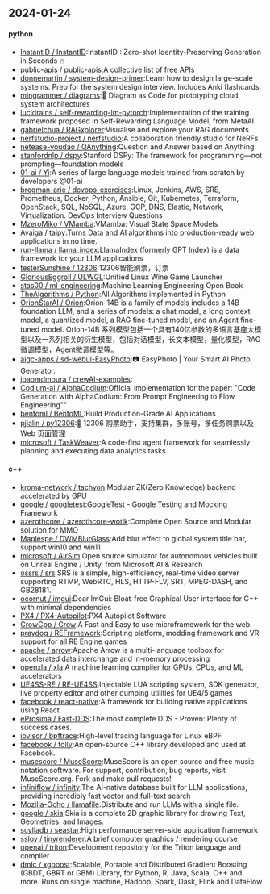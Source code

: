 ## 2024-01-24

#### python
* [InstantID / InstantID](https://github.com/InstantID/InstantID):InstantID : Zero-shot Identity-Preserving Generation in Seconds 🔥
* [public-apis / public-apis](https://github.com/public-apis/public-apis):A collective list of free APIs
* [donnemartin / system-design-primer](https://github.com/donnemartin/system-design-primer):Learn how to design large-scale systems. Prep for the system design interview. Includes Anki flashcards.
* [mingrammer / diagrams](https://github.com/mingrammer/diagrams):🎨 Diagram as Code for prototyping cloud system architectures
* [lucidrains / self-rewarding-lm-pytorch](https://github.com/lucidrains/self-rewarding-lm-pytorch):Implementation of the training framework proposed in Self-Rewarding Language Model, from MetaAI
* [gabrielchua / RAGxplorer](https://github.com/gabrielchua/RAGxplorer):Visualise and explore your RAG documents
* [nerfstudio-project / nerfstudio](https://github.com/nerfstudio-project/nerfstudio):A collaboration friendly studio for NeRFs
* [netease-youdao / QAnything](https://github.com/netease-youdao/QAnything):Question and Answer based on Anything.
* [stanfordnlp / dspy](https://github.com/stanfordnlp/dspy):Stanford DSPy: The framework for programming—not prompting—foundation models
* [01-ai / Yi](https://github.com/01-ai/Yi):A series of large language models trained from scratch by developers @01-ai
* [bregman-arie / devops-exercises](https://github.com/bregman-arie/devops-exercises):Linux, Jenkins, AWS, SRE, Prometheus, Docker, Python, Ansible, Git, Kubernetes, Terraform, OpenStack, SQL, NoSQL, Azure, GCP, DNS, Elastic, Network, Virtualization. DevOps Interview Questions
* [MzeroMiko / VMamba](https://github.com/MzeroMiko/VMamba):VMamba: Visual State Space Models
* [Avaiga / taipy](https://github.com/Avaiga/taipy):Turns Data and AI algorithms into production-ready web applications in no time.
* [run-llama / llama_index](https://github.com/run-llama/llama_index):LlamaIndex (formerly GPT Index) is a data framework for your LLM applications
* [testerSunshine / 12306](https://github.com/testerSunshine/12306):12306智能刷票，订票
* [GloriousEggroll / ULWGL](https://github.com/GloriousEggroll/ULWGL):Unified Linux Wine Game Launcher
* [stas00 / ml-engineering](https://github.com/stas00/ml-engineering):Machine Learning Engineering Open Book
* [TheAlgorithms / Python](https://github.com/TheAlgorithms/Python):All Algorithms implemented in Python
* [OrionStarAI / Orion](https://github.com/OrionStarAI/Orion):Orion-14B is a family of models includes a 14B foundation LLM, and a series of models: a chat model, a long context model, a quantized model, a RAG fine-tuned model, and an Agent fine-tuned model. Orion-14B 系列模型包括一个具有140亿参数的多语言基座大模型以及一系列相关的衍生模型，包括对话模型，长文本模型，量化模型，RAG微调模型，Agent微调模型等。
* [aigc-apps / sd-webui-EasyPhoto](https://github.com/aigc-apps/sd-webui-EasyPhoto):📷 EasyPhoto | Your Smart AI Photo Generator.
* [joaomdmoura / crewAI-examples](https://github.com/joaomdmoura/crewAI-examples):
* [Codium-ai / AlphaCodium](https://github.com/Codium-ai/AlphaCodium):Official implementation for the paper: "Code Generation with AlphaCodium: From Prompt Engineering to Flow Engineering""
* [bentoml / BentoML](https://github.com/bentoml/BentoML):Build Production-Grade AI Applications
* [pjialin / py12306](https://github.com/pjialin/py12306):🚂 12306 购票助手，支持集群，多账号，多任务购票以及 Web 页面管理
* [microsoft / TaskWeaver](https://github.com/microsoft/TaskWeaver):A code-first agent framework for seamlessly planning and executing data analytics tasks.

#### c++
* [kroma-network / tachyon](https://github.com/kroma-network/tachyon):Modular ZK(Zero Knowledge) backend accelerated by GPU
* [google / googletest](https://github.com/google/googletest):GoogleTest - Google Testing and Mocking Framework
* [azerothcore / azerothcore-wotlk](https://github.com/azerothcore/azerothcore-wotlk):Complete Open Source and Modular solution for MMO
* [Maplespe / DWMBlurGlass](https://github.com/Maplespe/DWMBlurGlass):Add blur effect to global system title bar, support win10 and win11.
* [microsoft / AirSim](https://github.com/microsoft/AirSim):Open source simulator for autonomous vehicles built on Unreal Engine / Unity, from Microsoft AI & Research
* [ossrs / srs](https://github.com/ossrs/srs):SRS is a simple, high-efficiency, real-time video server supporting RTMP, WebRTC, HLS, HTTP-FLV, SRT, MPEG-DASH, and GB28181.
* [ocornut / imgui](https://github.com/ocornut/imgui):Dear ImGui: Bloat-free Graphical User interface for C++ with minimal dependencies
* [PX4 / PX4-Autopilot](https://github.com/PX4/PX4-Autopilot):PX4 Autopilot Software
* [CrowCpp / Crow](https://github.com/CrowCpp/Crow):A Fast and Easy to use microframework for the web.
* [praydog / REFramework](https://github.com/praydog/REFramework):Scripting platform, modding framework and VR support for all RE Engine games
* [apache / arrow](https://github.com/apache/arrow):Apache Arrow is a multi-language toolbox for accelerated data interchange and in-memory processing
* [openxla / xla](https://github.com/openxla/xla):A machine learning compiler for GPUs, CPUs, and ML accelerators
* [UE4SS-RE / RE-UE4SS](https://github.com/UE4SS-RE/RE-UE4SS):Injectable LUA scripting system, SDK generator, live property editor and other dumping utilities for UE4/5 games
* [facebook / react-native](https://github.com/facebook/react-native):A framework for building native applications using React
* [eProsima / Fast-DDS](https://github.com/eProsima/Fast-DDS):The most complete DDS - Proven: Plenty of success cases.
* [iovisor / bpftrace](https://github.com/iovisor/bpftrace):High-level tracing language for Linux eBPF
* [facebook / folly](https://github.com/facebook/folly):An open-source C++ library developed and used at Facebook.
* [musescore / MuseScore](https://github.com/musescore/MuseScore):MuseScore is an open source and free music notation software. For support, contribution, bug reports, visit MuseScore.org. Fork and make pull requests!
* [infiniflow / infinity](https://github.com/infiniflow/infinity):The AI-native database built for LLM applications, providing incredibly fast vector and full-text search
* [Mozilla-Ocho / llamafile](https://github.com/Mozilla-Ocho/llamafile):Distribute and run LLMs with a single file.
* [google / skia](https://github.com/google/skia):Skia is a complete 2D graphic library for drawing Text, Geometries, and Images.
* [scylladb / seastar](https://github.com/scylladb/seastar):High performance server-side application framework
* [ssloy / tinyrenderer](https://github.com/ssloy/tinyrenderer):A brief computer graphics / rendering course
* [openai / triton](https://github.com/openai/triton):Development repository for the Triton language and compiler
* [dmlc / xgboost](https://github.com/dmlc/xgboost):Scalable, Portable and Distributed Gradient Boosting (GBDT, GBRT or GBM) Library, for Python, R, Java, Scala, C++ and more. Runs on single machine, Hadoop, Spark, Dask, Flink and DataFlow
